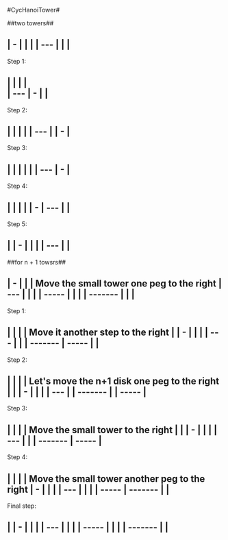 #CycHanoiTower#

##two towers##

|  -  |     |     |
| --- |     |     |
-------------------
Step 1:

|     |     |     |   
| --- |  -  |     |
-------------------
Step 2:

|     |     |     |
| --- |     |  -  |
-------------------
Step 3:

|     |     |     |
|     | --- |  -  |
-------------------
Step 4:

|     |     |     |
|  -  | --- |     |
-------------------
Step 5:

|     |  -  |     |
|     | --- |     |
-------------------

##for n + 1 towsrs##


|    -    |         |         | Move the small tower one peg to the right
|   ---   |         |         |
|  -----  |         |         |
| ------- |         |         |
-------------------------------
Step 1:

|         |         |         | Move it another step to the right
|         |    -    |         |
|         |   ---   |         |
| ------- |  -----  |         |
-------------------------------
Step 2:

|         |         |         | Let's move the n+1 disk one peg to the right
|         |         |    -    |
|         |         |   ---   |
| ------- |         |  -----  |
-------------------------------
Step 3:

|         |         |         | Move the small tower to the right
|         |         |    -    |
|         |         |   ---   |
|         | ------- |  -----  |
-------------------------------
Step 4: 

|         |         |         | Move the small tower another peg to the right
|    -    |         |         |
|   ---   |         |         |
|  -----  | ------- |         |
-------------------------------
Final step:

|         |    -    |         | 
|         |   ---   |         |
|         |  -----  |         |
|         | ------- |         |
-------------------------------


